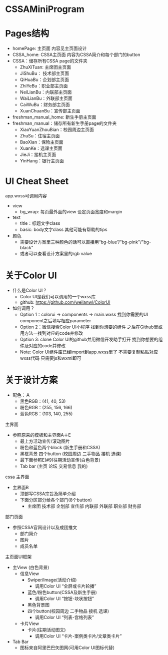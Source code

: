 # CSSAMiniProgram

# Pages结构
- homePage: 主页面 内容见主页面设计
- CSSA_home: CSSA主页面 内容为CSSA简介和每个部门的button
- CSSA：储存所有CSSA page的文件夹
  - ZhuXiTuan: 主席团主页面
  - JiShuBu： 技术部主页面
  - QiHuaBu：企划部主页面
  - ZhiYeBu：职业部主页面
  - NeiLianBu：内联部主页面
  - WaiLianBu：外联部主页面
  - CaiWuBu：财务部主页面
  - XuanChuanBu：宣传部主页面
- freshman_manual_home: 新生手册主页面
- freshman_manual：储存所有新生手册page的文件夹
  - XiaoYuanZhouBian：校园周边主页面
  - ZhuSu：住宿主页面
  - BaoXian：保险主页面
  - XuanKe：选课主页面
  - JieJi：接机主页面
  - YinHang：银行主页面

# UI Cheat Sheet
app.wxss可调用内容
- view
  - bg_wrap: 每页最外面的view 设定页面宽度和margin
- text
  - title：标题文字class
  - basic: body文字class
其他可能有帮助的tips
- 颜色
  - 需要设计方案里三种颜色的话可以直接用“bg-blue”/"bg-pink"/"bg-black"
  - 或者可以查看设计方案里的rgb value
 
# 关于Color UI
- 什么是Color UI？
  - Color UI是我们可以调用的一个wxss库 
  - github: https://github.com/weilanwl/ColorUI
- 如何调用？
  - Option 1：colorui -> components -> main.wxss
    找到你需要的UI component之后填写相应parameter
  - Option 2：微信搜索Color UI小程序 找到你想要的组件
    之后在Github里或用方法一找到对应的code并修改
  - Option 3: clone Color UI的github并用微信开发助手打开
    找到你想要的组件及对应的code并修改
  - Note: 
    Color UI组件库已经import到app.wxss里了 
    不需要复制粘贴对应wxss代码 只需要js和wxml即可

# 关于设计方案
- 配色：Ａ
  - 黑色RGB：(41, 40, 53)
  - 粉色RGB：(255, 156, 166)
  - 蓝色RGB：(103, 140, 255)

主界面 
- 参照原来的模板和主界面A＋E
  - 最上方活动宣传/滚动图片
  - 粉色和蓝色两个block (新生手册和CSSA)
  - 黑框背景 四个button (校园周边 二手物品 接机 选课)
  - 最下面参照E(#9)往期活动宣传(白色背景)
  - Tab bar (主页 论坛 交易信息 我的)

cssa 主界面
- 主界面B
  - 顶部写CSSA宗旨及简单介绍
  - 下面分区部分给各个部门(8个button)
    - 主席团 技术部 企划部 宣传部 内联部 外联部 职业部 财务部

部门页面
- 参照CSSA官网设计以及成团推文
  - 部门简介
  - 图片
  - 成员名单

主页面UI框架
- 主View (白色背景)
  - 信息View
    - Swiper/Image(活动介绍)
      - 调用Color UI “全屏或卡片轮播”
    - 蓝色/粉色button(CSSA及新生手册)
      - 调用Color UI “按钮-块状按钮”
    - 黑色背景图
    - 四个button(校园周边 二手物品 接机 选课)
      - 调用Color UI “列表-宫格列表”
  - 卡片View
    - 卡片(往期活动图文)
      - 调用Color UI “卡片-案例类卡片/文章类卡片”
- Tab Bar
  - 图标来自阿里巴巴矢图网(可用Color UI图标代替)
